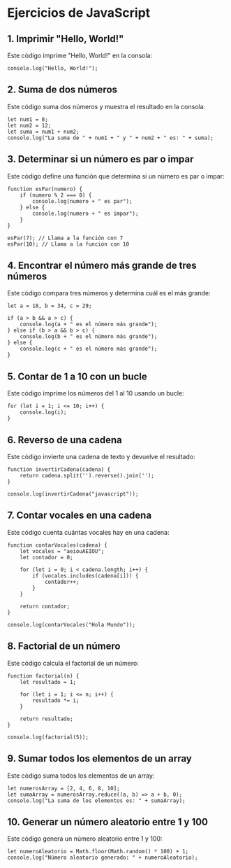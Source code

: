 
# Ejercicios de JavaScript


## 1\. Imprimir "Hello, World!"

Este código imprime "Hello, World!" en la consola:

```
console.log("Hello, World!");
```

## 2\. Suma de dos números

Este código suma dos números y muestra el resultado en la consola:

```
let num1 = 8;
let num2 = 12;
let suma = num1 + num2;
console.log("La suma de " + num1 + " y " + num2 + " es: " + suma);
```

## 3\. Determinar si un número es par o impar

Este código define una función que determina si un número es par o impar:

```
function esPar(numero) {
    if (numero % 2 === 0) {
        console.log(numero + " es par");
    } else {
        console.log(numero + " es impar");
    }
}

esPar(7); // Llama a la función con 7
esPar(10); // Llama a la función con 10
```

## 4\. Encontrar el número más grande de tres números

Este código compara tres números y determina cuál es el más grande:

```
let a = 18, b = 34, c = 29;

if (a > b && a > c) {
    console.log(a + " es el número más grande");
} else if (b > a && b > c) {
    console.log(b + " es el número más grande");
} else {
    console.log(c + " es el número más grande");
}
```

## 5\. Contar de 1 a 10 con un bucle

Este código imprime los números del 1 al 10 usando un bucle:

```
for (let i = 1; i <= 10; i++) {
    console.log(i);
}
```

## 6\. Reverso de una cadena

Este código invierte una cadena de texto y devuelve el resultado:

```
function invertirCadena(cadena) {
    return cadena.split('').reverse().join('');
}

console.log(invertirCadena("javascript"));
```

## 7\. Contar vocales en una cadena

Este código cuenta cuántas vocales hay en una cadena:

```
function contarVocales(cadena) {
    let vocales = "aeiouAEIOU";
    let contador = 0;

    for (let i = 0; i < cadena.length; i++) {
        if (vocales.includes(cadena[i])) {
            contador++;
        }
    }

    return contador;
}

console.log(contarVocales("Hola Mundo"));
```

## 8\. Factorial de un número

Este código calcula el factorial de un número:

```
function factorial(n) {
    let resultado = 1;

    for (let i = 1; i <= n; i++) {
        resultado *= i;
    }

    return resultado;
}

console.log(factorial(5));
```

## 9\. Sumar todos los elementos de un array

Este código suma todos los elementos de un array:

```
let numerosArray = [2, 4, 6, 8, 10];
let sumaArray = numerosArray.reduce((a, b) => a + b, 0);
console.log("La suma de los elementos es: " + sumaArray);
```

## 10\. Generar un número aleatorio entre 1 y 100

Este código genera un número aleatorio entre 1 y 100:

```
let numeroAleatorio = Math.floor(Math.random() * 100) + 1;
console.log("Número aleatorio generado: " + numeroAleatorio);
```
